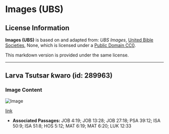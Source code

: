 # Images (UBS)

## License Information

**Images (UBS)** is based on and adapted from: _UBS Images_, [United Bible Societies](https://unitedbiblesocieties.org/), None, which is licensed under a [Public Domain CC0](https://creativecommons.org/public-domain/cc0/).

This markdown version is provided under the same license.



--------------------------------

## Larva Tsutsar ƙwaro (id: 289963)

### Image Content

![Image](https://cdn.aquifer.bible/aquifer-content/resources/Media/WEB-0647_moth_larva.jpg)

[link](https://cdn.aquifer.bible/aquifer-content/resources/Media/WEB-0647_moth_larva.jpg)

* **Associated Passages:** JOB 4:19; JOB 13:28; JOB 27:18; PSA 39:12; ISA 50:9; ISA 51:8; HOS 5:12; MAT 6:19; MAT 6:20; LUK 12:33

